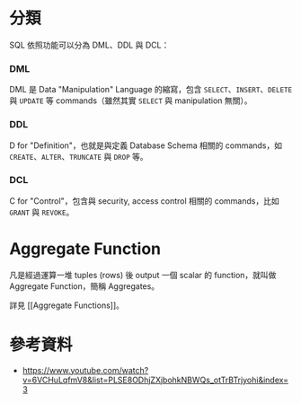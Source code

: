# 分類

SQL 依照功能可以分為 DML、DDL 與 DCL：

### DML

DML 是 Data "Manipulation" Language 的縮寫，包含 `SELECT`、`INSERT`、`DELETE` 與 `UPDATE` 等 commands（雖然其實 `SELECT` 與 manipulation 無關）。

### DDL

D for "Definition"，也就是與定義 Database Schema 相關的 commands，如 `CREATE`、`ALTER`、`TRUNCATE` 與 `DROP` 等。

### DCL

C for "Control"，包含與 security, access control 相關的 commands，比如 `GRANT` 與 `REVOKE`。

# Aggregate Function

凡是經過運算一堆 tuples (rows) 後 output 一個 scalar 的 function，就叫做 Aggregate Function，簡稱 Aggregates。

詳見 [[Aggregate Functions]]。

# 參考資料

- <https://www.youtube.com/watch?v=6VCHuLqfmV8&list=PLSE8ODhjZXjbohkNBWQs_otTrBTrjyohi&index=3>
